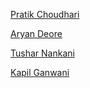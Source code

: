 [Pratik Choudhari](https://github.com/pratik-choudhari/)

[Aryan Deore](https://github.com/Aryan120798)

[Tushar Nankani](https://github.com/tusharnankani)

[Kapil Ganwani](https://github.com/kapilg99)
